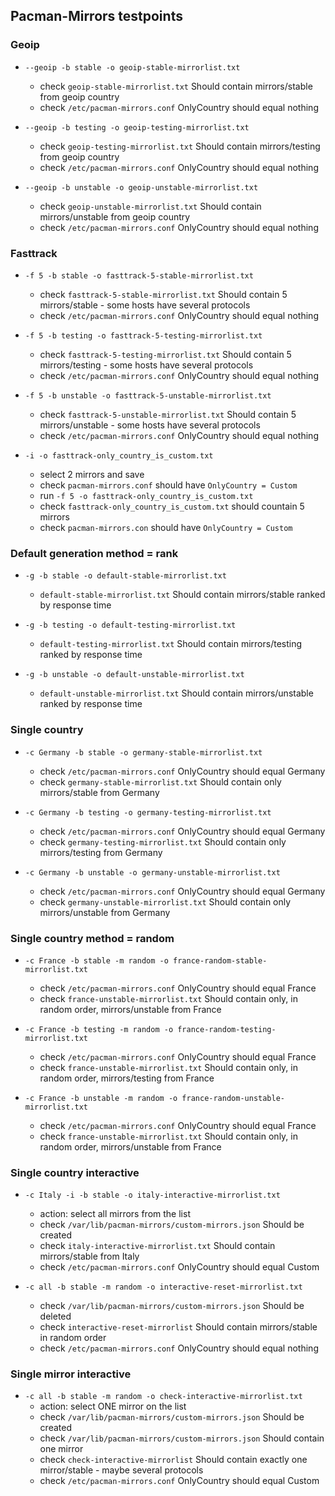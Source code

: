 ## Pacman-Mirrors testpoints
### Geoip

* `--geoip -b stable -o geoip-stable-mirrorlist.txt`
  - check `geoip-stable-mirrorlist.txt` Should contain mirrors/stable from geoip country
  - check `/etc/pacman-mirrors.conf` OnlyCountry should equal nothing
  
* `--geoip -b testing -o geoip-testing-mirrorlist.txt`
  - check `geoip-testing-mirrorlist.txt` Should contain mirrors/testing from geoip country
  - check `/etc/pacman-mirrors.conf` OnlyCountry should equal nothing
  
* `--geoip -b unstable -o geoip-unstable-mirrorlist.txt`
  - check `geoip-unstable-mirrorlist.txt` Should contain mirrors/unstable from geoip country
  - check `/etc/pacman-mirrors.conf` OnlyCountry should equal nothing

### Fasttrack

* `-f 5 -b stable -o fasttrack-5-stable-mirrorlist.txt`
  - check `fasttrack-5-stable-mirrorlist.txt` Should contain 5 mirrors/stable - some hosts have several protocols
  - check `/etc/pacman-mirrors.conf` OnlyCountry should equal nothing
  
* `-f 5 -b testing -o fasttrack-5-testing-mirrorlist.txt`
  - check `fasttrack-5-testing-mirrorlist.txt` Should contain 5 mirrors/testing - some hosts have several protocols
  - check `/etc/pacman-mirrors.conf` OnlyCountry should equal nothing
  
* `-f 5 -b unstable -o fasttrack-5-unstable-mirrorlist.txt`
  - check `fasttrack-5-unstable-mirrorlist.txt` Should contain 5 mirrors/unstable - some hosts have several protocols
  - check `/etc/pacman-mirrors.conf` OnlyCountry should equal nothing
  
* `-i -o fasttrack-only_country_is_custom.txt`
  - select 2 mirrors and save
  - check `pacman-mirrors.conf` should have `OnlyCountry = Custom`
  - run `-f 5 -o fasttrack-only_country_is_custom.txt`
  - check `fasttrack-only_country_is_custom.txt` should countain 5 mirrors
  - check `pacman-mirrors.con` should have `OnlyCountry = Custom`

### Default generation method = rank

* `-g -b stable -o default-stable-mirrorlist.txt`
  * `default-stable-mirrorlist.txt` Should contain mirrors/stable ranked by response time
   
* `-g -b testing -o default-testing-mirrorlist.txt`
  * `default-testing-mirrorlist.txt` Should contain mirrors/testing ranked by response time
  
* `-g -b unstable -o default-unstable-mirrorlist.txt`
  * `default-unstable-mirrorlist.txt` Should contain mirrors/unstable ranked by response time

### Single country

* `-c Germany -b stable -o germany-stable-mirrorlist.txt`
  - check `/etc/pacman-mirrors.conf` OnlyCountry should equal Germany
  - check `germany-stable-mirrorlist.txt` Should contain only mirrors/stable from Germany
  
* `-c Germany -b testing -o germany-testing-mirrorlist.txt`
  - check `/etc/pacman-mirrors.conf` OnlyCountry should equal Germany
  - check `germany-testing-mirrorlist.txt` Should contain only mirrors/testing from Germany
  
* `-c Germany -b unstable -o germany-unstable-mirrorlist.txt`
  - check `/etc/pacman-mirrors.conf` OnlyCountry should equal Germany
  - check `germany-unstable-mirrorlist.txt` Should contain only mirrors/unstable from Germany
  
### Single country method = random  
  
* `-c France -b stable -m random -o france-random-stable-mirrorlist.txt`
  - check `/etc/pacman-mirrors.conf` OnlyCountry should equal France
  - check `france-unstable-mirrorlist.txt` Should contain only, in random order, mirrors/unstable from France
  
* `-c France -b testing -m random -o france-random-testing-mirrorlist.txt`
  - check `/etc/pacman-mirrors.conf` OnlyCountry should equal France
  - check `france-unstable-mirrorlist.txt` Should contain only, in random order, mirrors/testing from France
  
* `-c France -b unstable -m random -o france-random-unstable-mirrorlist.txt`
  - check `/etc/pacman-mirrors.conf` OnlyCountry should equal France
  - check `france-unstable-mirrorlist.txt` Should contain only, in random order, mirrors/unstable from France

### Single country interactive

* `-c Italy -i -b stable -o italy-interactive-mirrorlist.txt`
  - action: select all mirrors from the list
  - check `/var/lib/pacman-mirrors/custom-mirrors.json` Should be created
  - check `italy-interactive-mirrorlist.txt` Should contain mirrors/stable from Italy
  - check `/etc/pacman-mirrors.conf` OnlyCountry should equal Custom
  
* `-c all -b stable -m random -o interactive-reset-mirrorlist.txt`
  - check `/var/lib/pacman-mirrors/custom-mirrors.json` Should be deleted
  - check `interactive-reset-mirrorlist` Should contain mirrors/stable in random order
  - check `/etc/pacman-mirrors.conf` OnlyCountry should equal nothing

### Single mirror interactive

* `-c all -b stable -m random -o check-interactive-mirrorlist.txt`
  - action: select ONE mirror on the list 
  - check `/var/lib/pacman-mirrors/custom-mirrors.json` Should be created
  - check `/var/lib/pacman-mirrors/custom-mirrors.json` Should contain one mirror
  - check `check-interactive-mirrorlist` Should contain exactly one mirror/stable - maybe several protocols
  - check `/etc/pacman-mirrors.conf` OnlyCountry should equal Custom
